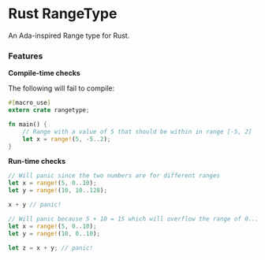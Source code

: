 Rust RangeType
===

An Ada-inspired Range type for Rust.

### Features

**Compile-time checks**

The following will fail to compile:

```rust
#[macro_use]
extern crate rangetype;

fn main() {
    // Range with a value of 5 that should be within in range [-5, 2]
    let x = range!(5, -5..2);
}
```

**Run-time checks**

```rust
// Will panic since the two numbers are for different ranges
let x = range!(5, 0..10);
let y = range!(10, 10..128);

x + y // panic!
```

```rust
// Will panic because 5 + 10 = 15 which will overflow the range of 0..10
let x = range!(5, 0..10);
let y = range!(10, 0..10);

let z = x + y; // panic!
```
